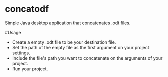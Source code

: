 # concatodf

Simple Java desktop application that concatenates .odt files.

#Usage

- Create a empty .odt file to be your destination file.
- Set the path of the empty file as the first argument on your project settings.
- Include the file's path you want to concatenate on the arguments of your project.
- Run your project.
